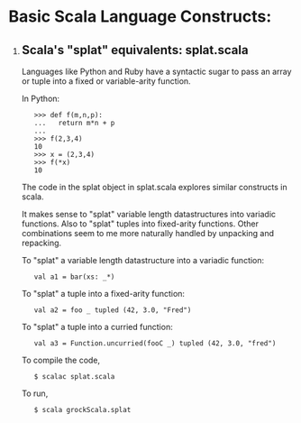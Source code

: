 # Basic Scala Language Constructs:

1. ## Scala's "splat" equivalents: splat.scala
     Languages like Python and Ruby have a syntactic
     sugar to pass an array or tuple into a fixed or
     variable-arity function.

     In Python:
     ```
        >>> def f(m,n,p):
        ...   return m*n + p
        ...
        >>> f(2,3,4)
        10
        >>> x = (2,3,4)
        >>> f(*x)
        10
     ```
     The code in the splat object in splat.scala explores
     similar constructs in scala.

     It makes sense to "splat" variable length datastructures into
     variadic functions.  Also to "splat" tuples into fixed-arity
     functions.  Other combinations seem to me more naturally
     handled by unpacking and repacking.

     To "splat" a variable length datastructure into a variadic function:
     ```
        val a1 = bar(xs: _*)
     ```
     To "splat" a tuple into a fixed-arity function:
     ```
        val a2 = foo _ tupled (42, 3.0, "Fred")
     ```
     To "splat" a tuple into a curried function:
     ```
        val a3 = Function.uncurried(fooC _) tupled (42, 3.0, "fred")
     ```

     To compile the code, 
     ```
        $ scalac splat.scala
     ```
     To run,
     ```
        $ scala grockScala.splat  
     ```
